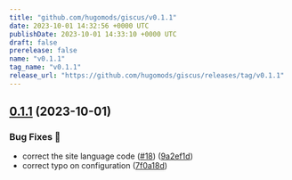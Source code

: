 ```yaml
---
title: "github.com/hugomods/giscus/v0.1.1"
date: 2023-10-01 14:32:56 +0000 UTC
publishDate: 2023-10-01 14:33:10 +0000 UTC
draft: false
prerelease: false
name: "v0.1.1"
tag_name: "v0.1.1"
release_url: "https://github.com/hugomods/giscus/releases/tag/v0.1.1"
---
```


## [0.1.1](https://github.com/hugomods/giscus/compare/v0.1.0...v0.1.1) (2023-10-01)


### Bug Fixes 🐞

* correct the site language code ([#18](https://github.com/hugomods/giscus/issues/18)) ([9a2ef1d](https://github.com/hugomods/giscus/commit/9a2ef1df1dec6dcc3fd0c94e510c5e2041838b20))
* correct typo on configuration ([7f0a18d](https://github.com/hugomods/giscus/commit/7f0a18d61d40be8c1c45b925b4d35ec1275dfec6))
